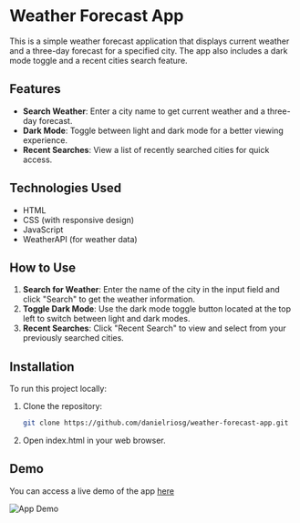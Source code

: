 # Weather Forecast App

This is a simple weather forecast application that displays current weather and a three-day forecast for a specified city. The app also includes a dark mode toggle and a recent cities search feature.

## Features

- **Search Weather**: Enter a city name to get current weather and a three-day forecast.
- **Dark Mode**: Toggle between light and dark mode for a better viewing experience.
- **Recent Searches**: View a list of recently searched cities for quick access.

## Technologies Used

- HTML
- CSS (with responsive design)
- JavaScript
- WeatherAPI (for weather data)

## How to Use

1. **Search for Weather**: Enter the name of the city in the input field and click "Search" to get the weather information.
2. **Toggle Dark Mode**: Use the dark mode toggle button located at the top left to switch between light and dark modes.
3. **Recent Searches**: Click "Recent Search" to view and select from your previously searched cities.

## Installation

To run this project locally:

1. Clone the repository:
   ```bash
   git clone https://github.com/danielriosg/weather-forecast-app.git
2. Open index.html in your web browser.

## Demo

You can access a live demo of the app [here](https://danielriosg.github.io/weather-app-js/)

![App Demo](media/demo.gif)
